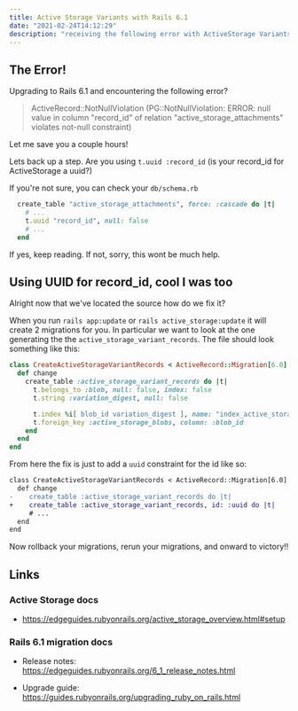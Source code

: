 ```yaml
---
title: Active Storage Variants with Rails 6.1
date: "2021-02-24T14:12:29"
description: "receiving the following error with ActiveStorage Variants with Rails 6.1? ActiveRecord::NotNullViolation (PG::NotNullViolation: ERROR:  null value in column 'record_id' of relation 'active_storage_attachments' violates not-null constraint) Let me help!"
---
```


## The Error!

Upgrading to Rails 6.1 and encountering the following error?

> ActiveRecord::NotNullViolation (PG::NotNullViolation: ERROR: null value
in column "record_id" of relation "active_storage_attachments" violates
not-null constraint)

Let me save you a couple hours!

Lets back up a step. Are you using `t.uuid :record_id` (is your
record_id for ActiveStorage a uuid?)

If you're not sure, you can check your `db/schema.rb`

```rb title=db/schema.rb
  create_table "active_storage_attachments", force: :cascade do |t|
    # ...
    t.uuid "record_id", null: false
    # ...
  end
```

If yes, keep reading. If not, sorry, this wont be much help.

## Using UUID for record_id, cool I was too

Alright now that we've located the source how do we fix it?

When you run `rails app:update` or `rails active_storage:update` it will
create 2 migrations for you. In particular we want to look at the one
generating the the `active_storage_variant_records`. The file should look
something like this:

```rb title=db/migrate/xxxx_create_active_storage_variant_records.active_storage.rb
class CreateActiveStorageVariantRecords < ActiveRecord::Migration[6.0]
  def change
    create_table :active_storage_variant_records do |t|
      t.belongs_to :blob, null: false, index: false
      t.string :variation_digest, null: false

      t.index %i[ blob_id variation_digest ], name: "index_active_storage_variant_records_uniqueness", unique: true
      t.foreign_key :active_storage_blobs, column: :blob_id
    end
  end
end
```

From here the fix is just to add a `uuid` constraint for the id like so:

```diff title=db/migrate/xxxx_create_active_storage_variant_records.active_storage.rb
class CreateActiveStorageVariantRecords < ActiveRecord::Migration[6.0]
  def change
-    create_table :active_storage_variant_records do |t|
+    create_table :active_storage_variant_records, id: :uuid do |t|
     # ...
  end
end
```


Now rollback your migrations, rerun your migrations, and onward to
victory!!

## Links

### Active Storage docs

- https://edgeguides.rubyonrails.org/active_storage_overview.html#setup

### Rails 6.1 migration docs

- Release notes:
https://edgeguides.rubyonrails.org/6_1_release_notes.html

- Upgrade guide: https://guides.rubyonrails.org/upgrading_ruby_on_rails.html

